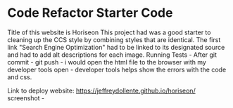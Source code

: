 # Code Refactor Starter Code
Title of this website is Horiseon
This project had was a good starter to cleaning up the CCS style by combining styles that are identical.
The first link "Search Engine Optimization" had to be linked to its designated source and had to add alt descriptions for each image.
Running Tests - After git commit - git push - i would open the html file to the browser with my developer tools open - developer tools helps show the errors with the code and css.

Link to deploy website: https://jeffreydollente.github.io/horiseon/
screenshot - 